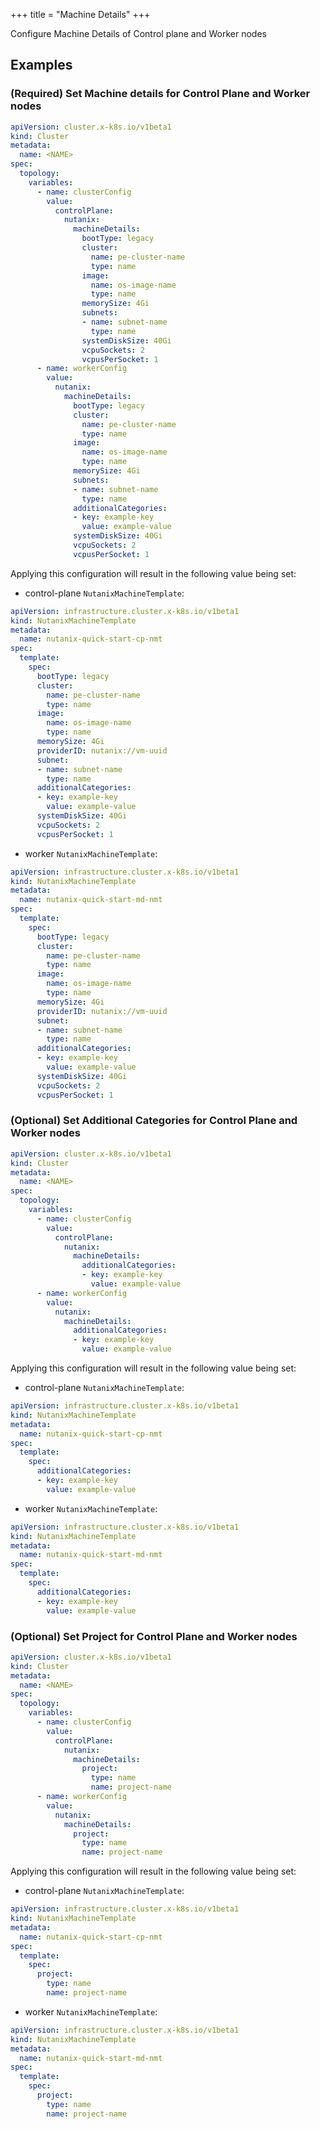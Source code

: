 +++
title = "Machine Details"
+++

Configure Machine Details of Control plane and Worker nodes

## Examples

### (Required) Set Machine details for Control Plane and Worker nodes

```yaml
apiVersion: cluster.x-k8s.io/v1beta1
kind: Cluster
metadata:
  name: <NAME>
spec:
  topology:
    variables:
      - name: clusterConfig
        value:
          controlPlane:
            nutanix:
              machineDetails:
                bootType: legacy
                cluster:
                  name: pe-cluster-name
                  type: name
                image:
                  name: os-image-name
                  type: name
                memorySize: 4Gi
                subnets:
                - name: subnet-name
                  type: name
                systemDiskSize: 40Gi
                vcpuSockets: 2
                vcpusPerSocket: 1
      - name: workerConfig
        value:
          nutanix:
            machineDetails:
              bootType: legacy
              cluster:
                name: pe-cluster-name
                type: name
              image:
                name: os-image-name
                type: name
              memorySize: 4Gi
              subnets:
              - name: subnet-name
                type: name
              additionalCategories:
              - key: example-key
                value: example-value
              systemDiskSize: 40Gi
              vcpuSockets: 2
              vcpusPerSocket: 1
```

Applying this configuration will result in the following value being set:

- control-plane `NutanixMachineTemplate`:

```yaml
apiVersion: infrastructure.cluster.x-k8s.io/v1beta1
kind: NutanixMachineTemplate
metadata:
  name: nutanix-quick-start-cp-nmt
spec:
  template:
    spec:
      bootType: legacy
      cluster:
        name: pe-cluster-name
        type: name
      image:
        name: os-image-name
        type: name
      memorySize: 4Gi
      providerID: nutanix://vm-uuid
      subnet:
      - name: subnet-name
        type: name
      additionalCategories:
      - key: example-key
        value: example-value
      systemDiskSize: 40Gi
      vcpuSockets: 2
      vcpusPerSocket: 1
```

- worker `NutanixMachineTemplate`:

```yaml
apiVersion: infrastructure.cluster.x-k8s.io/v1beta1
kind: NutanixMachineTemplate
metadata:
  name: nutanix-quick-start-md-nmt
spec:
  template:
    spec:
      bootType: legacy
      cluster:
        name: pe-cluster-name
        type: name
      image:
        name: os-image-name
        type: name
      memorySize: 4Gi
      providerID: nutanix://vm-uuid
      subnet:
      - name: subnet-name
        type: name
      additionalCategories:
      - key: example-key
        value: example-value
      systemDiskSize: 40Gi
      vcpuSockets: 2
      vcpusPerSocket: 1
```

### (Optional) Set Additional Categories for Control Plane and Worker nodes

```yaml
apiVersion: cluster.x-k8s.io/v1beta1
kind: Cluster
metadata:
  name: <NAME>
spec:
  topology:
    variables:
      - name: clusterConfig
        value:
          controlPlane:
            nutanix:
              machineDetails:
                additionalCategories:
                - key: example-key
                  value: example-value
      - name: workerConfig
        value:
          nutanix:
            machineDetails:
              additionalCategories:
              - key: example-key
                value: example-value
```

Applying this configuration will result in the following value being set:

- control-plane `NutanixMachineTemplate`:

```yaml
apiVersion: infrastructure.cluster.x-k8s.io/v1beta1
kind: NutanixMachineTemplate
metadata:
  name: nutanix-quick-start-cp-nmt
spec:
  template:
    spec:
      additionalCategories:
      - key: example-key
        value: example-value
```

- worker `NutanixMachineTemplate`:

```yaml
apiVersion: infrastructure.cluster.x-k8s.io/v1beta1
kind: NutanixMachineTemplate
metadata:
  name: nutanix-quick-start-md-nmt
spec:
  template:
    spec:
      additionalCategories:
      - key: example-key
        value: example-value
```

### (Optional) Set Project for Control Plane and Worker nodes

```yaml
apiVersion: cluster.x-k8s.io/v1beta1
kind: Cluster
metadata:
  name: <NAME>
spec:
  topology:
    variables:
      - name: clusterConfig
        value:
          controlPlane:
            nutanix:
              machineDetails:
                project:
                  type: name
                  name: project-name
      - name: workerConfig
        value:
          nutanix:
            machineDetails:
              project:
                type: name
                name: project-name
```

Applying this configuration will result in the following value being set:

- control-plane `NutanixMachineTemplate`:

```yaml
apiVersion: infrastructure.cluster.x-k8s.io/v1beta1
kind: NutanixMachineTemplate
metadata:
  name: nutanix-quick-start-cp-nmt
spec:
  template:
    spec:
      project:
        type: name
        name: project-name
```

- worker `NutanixMachineTemplate`:

```yaml
apiVersion: infrastructure.cluster.x-k8s.io/v1beta1
kind: NutanixMachineTemplate
metadata:
  name: nutanix-quick-start-md-nmt
spec:
  template:
    spec:
      project:
        type: name
        name: project-name
```
